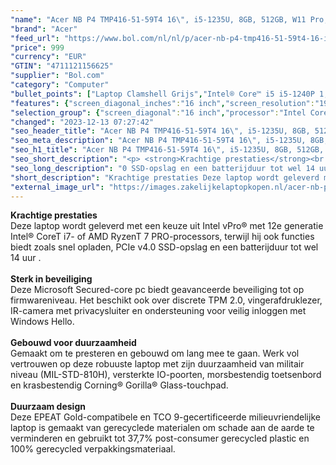 ```yaml
---
"name": "Acer NB P4 TMP416-51-59T4 16\", i5-1235U, 8GB, 512GB, W11 Pro, Slate Blue"
"brand": "Acer"
"feed_url": "https://www.bol.com/nl/nl/p/acer-nb-p4-tmp416-51-59t4-16-i5-1235u-8gb-512gb-w11-pro-slate-blue/9300000129077167"
"price": 999
"currency": "EUR"
"GTIN": "4711121156625"
"supplier": "Bol.com"
"category": "Computer"
"bullet_points": ["Laptop Clamshell Grijs","Intel® Core™ i5 i5-1240P 1,7 GHz","40,6 cm (16\") WUXGA 1920 x 1200 Pixels IPS LED backlight 16:10","8 GB DDR4-SDRAM","512 GB SSD","Intel Iris Xe Graphics","Wi-Fi 6E (802.11ax) Ethernet LAN 10,100,1000 Mbit/s Bluetooth 5.2","Lithium-Ion (Li-Ion) 56 Wh 9,5 uur 65 W","Windows 11 Pro 64-bit"]
"features": {"screen_diagonal_inches":"16 inch","screen_resolution":"1920 x 1200 Pixels","processor_family":"Intel® Core™ i5","memory_size":"8 GB","memory_type":"DDR4-SDRAM","total_storage_space":"512 GB","operating_system":"Windows 11 Pro","battery_capacity":"56 Wh","width":"357,9 mm","depth":"251,9 mm","weight":"1,68 kg","graphics":"WUXGA","graphics_card":"Intel Iris Xe Graphics"}
"selection_group": {"screen_diagonal":"16 inch","processor":"Intel Core i5","changed_price_past_3_days":false,"product_family":"TravelMate"}
"changed": "2023-12-13 07:27:42"
"seo_header_title": "Acer NB P4 TMP416-51-59T4 16\", i5-1235U, 8GB, 512GB, W11 Pro, Slate Blue"
"seo_meta_description": "Acer NB P4 TMP416-51-59T4 16\", i5-1235U, 8GB, 512GB, W11 Pro, Slate Blue"
"seo_h1_title": "Acer NB P4 TMP416-51-59T4 16\", i5-1235U, 8GB, 512GB, W11 Pro, Slate Blue"
"seo_short_description": "<p> <strong>Krachtige prestaties</strong><br />Deze laptop wordt geleverd met een keuze uit Intel vPro® met 12e generatie Intel® CoreT i7- of AMD RyzenT 7 PRO-processors, terwijl hij ook functies biedt zoals snel opladen, PCIe v4."
"seo_long_description": "0 SSD-opslag en een batterijduur tot wel 14 uur . <br /><br /><strong>Sterk in beveiliging</strong><br />Deze Microsoft Secured-core pc biedt geavanceerde beveiliging tot op firmwareniveau. Het beschikt ook over discrete TPM 2. 0, vingerafdruklezer, IR-camera met privacysluiter en ondersteuning voor veilig inloggen met Windows Hello. <br /><br /><strong>Gebouwd voor duurzaamheid</strong><br />Gemaakt om te presteren en gebouwd om lang mee te gaan. Werk vol vertrouwen op deze robuuste laptop met zijn duurzaamheid van militair niveau (MIL-STD-810H), versterkte IO-poorten, morsbestendig toetsenbord en krasbestendig Corning® Gorilla® Glass-touchpad. <br /><br /><strong>Duurzaam design</strong><br />Deze EPEAT Gold-compatibele en TCO 9-gecertificeerde milieuvriendelijke laptop is gemaakt van gerecyclede materialen om schade aan de aarde te verminderen en gebruikt tot 37,7% post-consumer gerecycled plastic en 100% gerecycled verpakkingsmateriaal. </p>"
"short_description": "Krachtige prestaties Deze laptop wordt geleverd met een keuze uit Intel vPro® met 12e generatie Intel® CoreT i7- of AMD RyzenT 7 PRO-processors, terwijl hij ook functies biedt zoals snel opladen, PCIe v4.0 SSD-opslag en een batterijduur tot wel 14 uur . Sterk in beveiliging Deze Microsoft Secured-core pc biedt geavanceerde beveiliging tot op firmwareniveau. Het beschikt ook over discrete TPM 2.0, vingerafdruklezer, IR-camera met privacysluiter en ondersteuning voor veilig inloggen met Windows Hello. Gebouwd voor duurzaamheid Gemaakt om te presteren en gebouwd om lang mee te gaan. Werk vol vertrouwen op deze robuuste laptop met zijn duurzaamheid van militair niveau (MIL-STD-810H), versterkte IO-poorten, morsbestendig toetsenbord en krasbestendig Corning® Gorilla® Glass-touchpad. Duurzaam design Deze EPEAT Gold-compatibele en TCO 9-gecertificeerde milieuvriendelijke laptop is gemaakt van gerecyclede materialen om schade aan de aarde te verminderen en gebruikt tot 37,7% post-consumer gerecycled plastic en 100% gerecycled verpakkingsmateriaal."
"external_image_url": "https://images.zakelijkelaptopkopen.nl/acer-nb-p4-tmp416-51-59t4-16-i5-1235u-8gb-512gb-w11-pro-slate-blue.webp"
---
```


<p> <strong>Krachtige prestaties</strong><br />Deze laptop wordt geleverd met een keuze uit Intel vPro® met 12e generatie Intel® CoreT i7- of AMD RyzenT 7 PRO-processors, terwijl hij ook functies biedt zoals snel opladen, PCIe v4.0 SSD-opslag en een batterijduur tot wel 14 uur .<br /><br /><strong>Sterk in beveiliging</strong><br />Deze Microsoft Secured-core pc biedt geavanceerde beveiliging tot op firmwareniveau. Het beschikt ook over discrete TPM 2.0, vingerafdruklezer, IR-camera met privacysluiter en ondersteuning voor veilig inloggen met Windows Hello.<br /><br /><strong>Gebouwd voor duurzaamheid</strong><br />Gemaakt om te presteren en gebouwd om lang mee te gaan. Werk vol vertrouwen op deze robuuste laptop met zijn duurzaamheid van militair niveau (MIL-STD-810H), versterkte IO-poorten, morsbestendig toetsenbord en krasbestendig Corning® Gorilla® Glass-touchpad.<br /><br /><strong>Duurzaam design</strong><br />Deze EPEAT Gold-compatibele en TCO 9-gecertificeerde milieuvriendelijke laptop is gemaakt van gerecyclede materialen om schade aan de aarde te verminderen en gebruikt tot 37,7% post-consumer gerecycled plastic en 100% gerecycled verpakkingsmateriaal. </p>